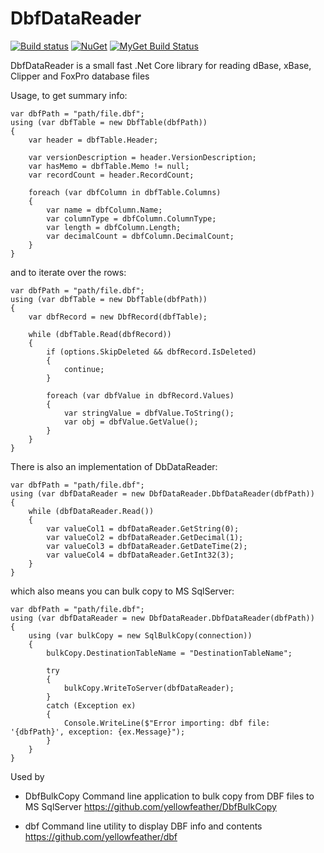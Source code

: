 # DbfDataReader

[![Build status](https://ci.appveyor.com/api/projects/status/pe6p1rhi3g305cpq?svg=true)](https://ci.appveyor.com/project/chrisrichards/dbfdatareader)
[![NuGet](https://img.shields.io/nuget/v/DbfDataReader.svg)](https://www.nuget.org/packages/DbfDataReader/)
[![MyGet Build Status](https://www.myget.org/BuildSource/Badge/dbfdatareader?identifier=54ae0096-55d5-418c-8eb9-54a35df720fb)](https://www.myget.org/)

DbfDataReader is a small fast .Net Core library for reading dBase, xBase, Clipper and FoxPro database files

Usage, to get summary info:

```
var dbfPath = "path/file.dbf";
using (var dbfTable = new DbfTable(dbfPath))
{
    var header = dbfTable.Header;

    var versionDescription = header.VersionDescription;
    var hasMemo = dbfTable.Memo != null;
    var recordCount = header.RecordCount;

    foreach (var dbfColumn in dbfTable.Columns)
    {
        var name = dbfColumn.Name;
        var columnType = dbfColumn.ColumnType;
        var length = dbfColumn.Length;
        var decimalCount = dbfColumn.DecimalCount;
    }
}
```

and to iterate over the rows:

```
var dbfPath = "path/file.dbf";
using (var dbfTable = new DbfTable(dbfPath))
{        
    var dbfRecord = new DbfRecord(dbfTable);

    while (dbfTable.Read(dbfRecord))
    {
        if (options.SkipDeleted && dbfRecord.IsDeleted)
        {
            continue;
        }

        foreach (var dbfValue in dbfRecord.Values)
        {
            var stringValue = dbfValue.ToString();
            var obj = dbfValue.GetValue();
        }
    }
}
```

There is also an implementation of DbDataReader:

```
var dbfPath = "path/file.dbf";
using (var dbfDataReader = new DbfDataReader.DbfDataReader(dbfPath))
{
    while (dbfDataReader.Read())
    {
        var valueCol1 = dbfDataReader.GetString(0);
        var valueCol2 = dbfDataReader.GetDecimal(1);
        var valueCol3 = dbfDataReader.GetDateTime(2);
        var valueCol4 = dbfDataReader.GetInt32(3);
    }
}
```

which also means you can bulk copy to MS SqlServer:

```
var dbfPath = "path/file.dbf";
using (var dbfDataReader = new DbfDataReader.DbfDataReader(dbfPath))
{
    using (var bulkCopy = new SqlBulkCopy(connection))
    {
        bulkCopy.DestinationTableName = "DestinationTableName";

        try
        {
            bulkCopy.WriteToServer(dbfDataReader);
        }
        catch (Exception ex)
        {
            Console.WriteLine($"Error importing: dbf file: '{dbfPath}', exception: {ex.Message}");
        }
    }
}
```

Used by 

- DbfBulkCopy
    Command line application to bulk copy from DBF files to MS SqlServer
    https://github.com/yellowfeather/DbfBulkCopy

- dbf
    Command line utility to display DBF info and contents
    https://github.com/yellowfeather/dbf